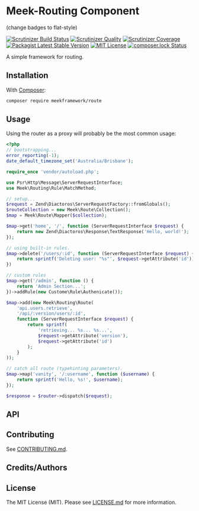 # Meek-Routing Component

(change badges to flat-style)

[![Scrutinizer Build Status][build-image]][build-url]
[![Scrutinizer Quality][code-quality-image]][code-quality-url]
[![Scrutinizer Coverage][code-coverage-image]][code-coverage-url]
[![Packagist Latest Stable Version][packagist-image]][packagist-url]
[![MIT License][license-image]][license-url]
[![composer.lock Status][composer-lock-image]][composer-lock-url]

A simple framework for routing.

## Installation

With [Composer](https://getcomposer.org/):

```bash
composer require meekframework/route
```

## Usage

Using the router as a proxy will probably be the most common usage:

```php
<?php
// bootstrapping...
error_reporting(-1);
date_default_timezone_set('Australia/Brisbane');

require_once 'vendor/autoload.php';

use Psr\Http\Message\ServerRequestInterface;
use Meek\Routing\Rule\MatchMethod;

// setup...
$request = Zend\Diactoros\ServerRequestFactory::fromGlobals();
$routeCollection = new Meek\Route\Collection();
$map = Meek\Route\Mapper($collection);

$map->get('home', '/', function (ServerRequestInterface $request) {
    return new Zend\Diactoros\Response\TextResponse('Hello, world!');
});

// using built-in rules.
$map->delete('/users/:id', function (ServerRequestInterface $request) {
    return sprintf('Deleting user: "%s"', $request->getAttribute('id'));
})

// custom rules
$map->get('/admin', function () {
    return 'Admin Section...';
})->addRule(new Custome\Rule\Authenicate());

$map->add(new Meek\Routing\Route(
    'api.users.retrieve',
    '/api/:version/users/:id',
    function (ServerRequestInterface $request) {
        return sprintf(
            'retrieving... %s... %s...',
            $request->getAttribute('version'),
            $request->getAttribute('id')
        );
    }
));

// catch all route (typehinting parameters).
$map->map('vanity', '/:username', function ($username) {
    return sprintf('Hello, %s!', $username);
});

$response = $router->dispatch($request);
```

## API

## Contributing

See [CONTRIBUTING.md](CONTRIBUTING.md).

## Credits/Authors

## License

The MIT License (MIT). Please see [LICENSE.md](LICENSE.md) for more information.

[build-url]: https://scrutinizer-ci.com/g/nbish11/meek-routing/build-status/master
[build-image]: https://scrutinizer-ci.com/g/nbish11/meek-routing/badges/build.png?b=master
[code-quality-url]: https://scrutinizer-ci.com/g/nbish11/meek-routing/?branch=master
[code-quality-image]: https://img.shields.io/scrutinizer/g/nbish11/meek-routing.svg
[code-coverage-url]: https://scrutinizer-ci.com/g/nbish11/meek-routing
[code-coverage-image]: https://scrutinizer-ci.com/g/nbish11/meek-routing/badges/coverage.png?b=master
[packagist-url]: https://packagist.org/packages/nbish11/meek-routing
[packagist-image]: https://img.shields.io/packagist/v/nbish11/meek-routing.svg
[license-url]: https://github.com/nbish11/meek-routing/blob/master/LICENSE.md
[license-image]: https://img.shields.io/packagist/l/nbish11/meek-routing.svg
[composer-lock-url]: https://packagist.org/packages/nbish11/meek-routing
[composer-lock-image]: https://poser.pugx.org/nbish11/meek-routing/composerlock

